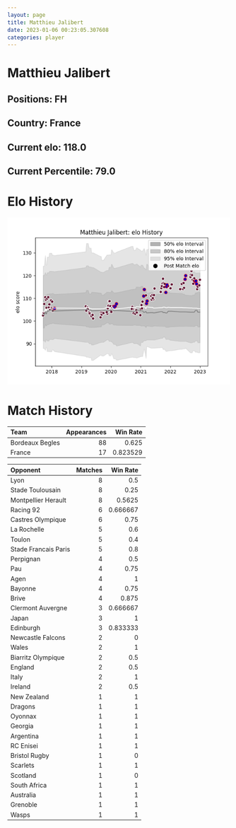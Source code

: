 ```yaml
---  
layout: page  
title: Matthieu Jalibert  
date: 2023-01-06 00:23:05.307608  
categories: player  
---
```

# Matthieu Jalibert

## Positions: FH

## Country: France

## Current elo: 118.0

## Current Percentile: 79.0

# Elo History


![elo history](history_MatthieuJalibert.png)
# Match History


| Team            |   Appearances |   Win Rate |
|:----------------|--------------:|-----------:|
| Bordeaux Begles |            88 |   0.625    |
| France          |            17 |   0.823529 |

| Opponent             |   Matches |   Win Rate |
|:---------------------|----------:|-----------:|
| Lyon                 |         8 |   0.5      |
| Stade Toulousain     |         8 |   0.25     |
| Montpellier Herault  |         8 |   0.5625   |
| Racing 92            |         6 |   0.666667 |
| Castres Olympique    |         6 |   0.75     |
| La Rochelle          |         5 |   0.6      |
| Toulon               |         5 |   0.4      |
| Stade Francais Paris |         5 |   0.8      |
| Perpignan            |         4 |   0.5      |
| Pau                  |         4 |   0.75     |
| Agen                 |         4 |   1        |
| Bayonne              |         4 |   0.75     |
| Brive                |         4 |   0.875    |
| Clermont Auvergne    |         3 |   0.666667 |
| Japan                |         3 |   1        |
| Edinburgh            |         3 |   0.833333 |
| Newcastle Falcons    |         2 |   0        |
| Wales                |         2 |   1        |
| Biarritz Olympique   |         2 |   0.5      |
| England              |         2 |   0.5      |
| Italy                |         2 |   1        |
| Ireland              |         2 |   0.5      |
| New Zealand          |         1 |   1        |
| Dragons              |         1 |   1        |
| Oyonnax              |         1 |   1        |
| Georgia              |         1 |   1        |
| Argentina            |         1 |   1        |
| RC Enisei            |         1 |   1        |
| Bristol Rugby        |         1 |   0        |
| Scarlets             |         1 |   1        |
| Scotland             |         1 |   0        |
| South Africa         |         1 |   1        |
| Australia            |         1 |   1        |
| Grenoble             |         1 |   1        |
| Wasps                |         1 |   1        |